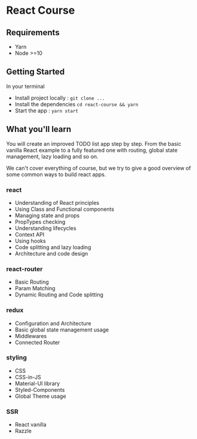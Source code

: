 # React Course

## Requirements

- Yarn
- Node >=10

## Getting Started

In your terminal

- Install project locally : `git clone ...`
- Install the dependencies `cd react-course && yarn`
- Start the app : `yarn start`

## What you'll learn

You will create an improved TODO list app step by step.
From the basic vanilla React example to a fully featured one with routing, global state management, lazy loading and so on.

We can't cover everything of course, but we try to give a good overview of some common ways to build react apps.

### react

- Understanding of React principles
- Using Class and Functional components
- Managing state and props
- PropTypes checking
- Understanding lifecycles
- Context API
- Using hooks
- Code splitting and lazy loading
- Architecture and code design

### react-router

- Basic Routing
- Param Matching
- Dynamic Routing and Code splitting

### redux

- Configuration and Architecture
- Basic global state management usage
- Middlewares
- Connected Router

### styling

- CSS
- CSS-in-JS
- Material-UI library
- Styled-Components
- Global Theme usage

### SSR

- React vanilla
- Razzle
